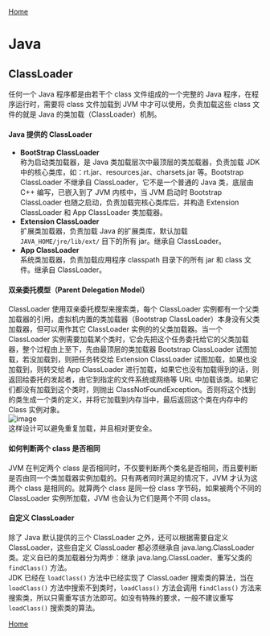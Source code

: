 [Home](../../README.md)  

# Java  

## ClassLoader  
任何一个 Java 程序都是由若干个 class 文件组成的一个完整的 Java 程序，在程序运行时，需要将 class 文件加载到 JVM 中才可以使用，负责加载这些 class 文件的就是 Java 的类加载（ClassLoader）机制。  

#### Java 提供的 ClassLoader  
- **BootStrap ClassLoader**  
称为启动类加载器，是 Java 类加载层次中最顶层的类加载器，负责加载 JDK 中的核心类库，如：rt.jar、resources.jar、charsets.jar 等。Bootstrap ClassLoader 不继承自 ClassLoader，它不是一个普通的 Java 类，底层由 C++ 编写，已嵌入到了 JVM 内核中，当 JVM 启动时 Bootstrap ClassLoader 也随之启动，负责加载完核心类库后，并构造 Extension ClassLoader 和 App ClassLoader 类加载器。  
- **Extension ClassLoader**  
扩展类加载器，负责加载 Java 的扩展类库，默认加载 `JAVA_HOME/jre/lib/ext/` 目下的所有 jar。继承自 ClassLoader。  
- **App ClassLoader**  
系统类加载器，负责加载应用程序 classpath 目录下的所有 jar 和 class 文件。继承自 ClassLoader。  

#### 双亲委托模型（Parent Delegation Model）  
ClassLoader 使用双亲委托模型来搜索类，每个 ClassLoader 实例都有一个父类加载器的引用，虚拟机内置的类加载器（Bootstrap ClassLoader）本身没有父类加载器，但可以用作其它 ClassLoader 实例的的父类加载器。当一个 ClassLoader 实例需要加载某个类时，它会先把这个任务委托给它的父类加载器，整个过程由上至下，先由最顶层的类加载器 Bootstrap ClassLoader 试图加载，若没加载到，则把任务转交给 Extension ClassLoader 试图加载，如果也没加载到，则转交给 App ClassLoader 进行加载，如果它也没有加载得到的话，则返回给委托的发起者，由它到指定的文件系统或网络等 URL 中加载该类。如果它们都没有加载到这个类时，则抛出 ClassNotFoundException。否则将这个找到的类生成一个类的定义，并将它加载到内存当中，最后返回这个类在内存中的 Class 实例对象。  
![image](https://user-images.githubusercontent.com/8423120/46191908-d20ede80-c32b-11e8-8686-456cd17289f5.png)  
这样设计可以避免重复加载，并且相对更安全。  

#### 如何判断两个 class 是否相同  
JVM 在判定两个 class 是否相同时，不仅要判断两个类名是否相同，而且要判断是否由同一个类加载器实例加载的。只有两者同时满足的情况下，JVM 才认为这两个 class 是相同的。就算两个 class 是同一份 class 字节码，如果被两个不同的 ClassLoader 实例所加载，JVM 也会认为它们是两个不同 class。  

#### 自定义 ClassLoader  
除了 Java 默认提供的三个 ClassLoader 之外，还可以根据需要自定义 ClassLoader，这些自定义 ClassLoader 都必须继承自 java.lang.ClassLoader 类。定义自已的类加载器分为两步：继承 java.lang.ClassLoader、重写父类的 `findClass()` 方法。  
JDK 已经在 `loadClass()` 方法中已经实现了 ClassLoader 搜索类的算法，当在 `loadClass()` 方法中搜索不到类时，`loadClass()` 方法会调用 `findClass()` 方法来搜索类，所以只需重写该方法即可。如没有特殊的要求，一般不建议重写 `loadClass()` 搜索类的算法。  


[Home](../../README.md)  